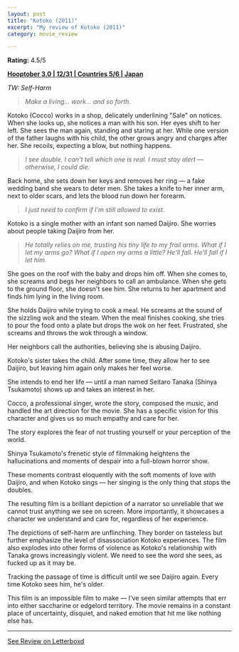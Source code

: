```yaml
---
layout: post
title: "Kotoko (2011)"
excerpt: "My review of Kotoko (2011)"
category: movie_review

---
```


**Rating:** 4.5/5

<b><a href="https://boxd.it/pRNoI/detail">Hooptober 3.0 | 12/31 | Countries 5/6 | Japan</a></b>

<i>TW: Self-Harm</i>

<blockquote><i>Make a living… work… and so forth.</i></blockquote>

Kotoko (Cocco) works in a shop, delicately underlining "Sale" on notices. When she looks up, she notices a man with his son. Her eyes shift to her left. She sees the man again, standing and staring at her. While one version of the father laughs with his child, the other grows angry and charges after her. She recoils, expecting a blow, but nothing happens.

<blockquote><i>I see double. I can't tell which one is real. I must stay alert — otherwise, I could die.</i></blockquote>

Back home, she sets down her keys and removes her ring — a fake wedding band she wears to deter men. She takes a knife to her inner arm, next to older scars, and lets the blood run down her forearm.

<blockquote><i>I just need to confirm if I'm still allowed to exist.</i></blockquote>

Kotoko is a single mother with an infant son named Daijiro. She worries about people taking Daijiro from her.

<blockquote><i>He totally relies on me, trusting his tiny life to my frail arms. What if I let my arms go? What if I open my arms a little? He'll fall. He'll fall if I let him.</i></blockquote>

She goes on the roof with the baby and drops him off. When she comes to, she screams and begs her neighbors to call an ambulance. When she gets to the ground floor, she doesn't see him. She returns to her apartment and finds him lying in the living room.

She holds Daijiro while trying to cook a meal. He screams at the sound of the sizzling wok and the steam. When the meal finishes cooking, she tries to pour the food onto a plate but drops the wok on her feet. Frustrated, she screams and throws the wok through a window.

Her neighbors call the authorities, believing she is abusing Daijiro.

Kotoko's sister takes the child. After some time, they allow her to see Daijiro, but leaving him again only makes her feel worse.

She intends to end her life — until a man named Seitaro Tanaka (Shinya Tsukamoto) shows up and takes an interest in her.

Cocco, a professional singer, wrote the story, composed the music, and handled the art direction for the movie. She has a specific vision for this character and gives us so much empathy and care for her.

The story explores the fear of not trusting yourself or your perception of the world.

Shinya Tsukamoto's frenetic style of filmmaking heightens the hallucinations and moments of despair into a full-blown horror show.

These moments contrast eloquently with the soft moments of love with Daijiro, and when Kotoko sings — her singing is the only thing that stops the doubles.

The resulting film is a brilliant depiction of a narrator so unreliable that we cannot trust anything we see on screen. More importantly, it showcases a character we understand and care for, regardless of her experience.

The depictions of self-harm are unflinching. They border on tasteless but further emphasize the level of disassociation Kotoko experiences. The film also explodes into other forms of violence as Kotoko's relationship with Tanaka grows increasingly violent. We need to see the word she sees, as fucked up as it may be.

Tracking the passage of time is difficult until we see Daijiro again. Every time Kotoko sees him, he's older.

This film is an impossible film to make — I've seen similar attempts that err into either saccharine or edgelord territory. The movie remains in a constant place of uncertainty, disquiet, and naked emotion that hit me like nothing else has.

<hr>

[See Review on Letterboxd](https://boxd.it/6FBC1H)

